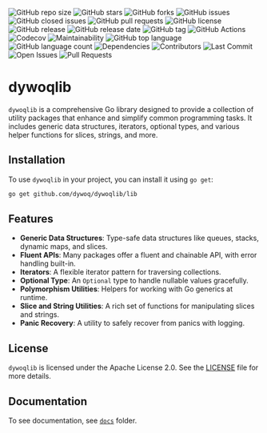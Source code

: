 ![GitHub repo size](https://img.shields.io/github/repo-size/dywoq/dywoqlib.svg)
![GitHub stars](https://img.shields.io/github/stars/dywoq/dywoqlib.svg?style=social)
![GitHub forks](https://img.shields.io/github/forks/dywoq/dywoqlib.svg?style=social)
![GitHub issues](https://img.shields.io/github/issues/dywoq/dywoqlib.svg)
![GitHub closed issues](https://img.shields.io/github/issues-closed/dywoq/dywoqlib.svg)
![GitHub pull requests](https://img.shields.io/github/issues-pr/dywoq/dywoqlib.svg)
![GitHub license](https://img.shields.io/github/license/dywoq/dywoqlib.svg)
![GitHub release](https://img.shields.io/github/release/dywoq/dywoqlib.svg)
![GitHub release date](https://img.shields.io/github/release-date/dywoq/dywoqlib.svg)
![GitHub tag](https://img.shields.io/github/v/tag/dywoq/dywoqlib.svg)
![GitHub Actions](https://img.shields.io/github/workflow/status/dywoq/dywoqlib/CI.svg)
![Codecov](https://img.shields.io/codecov/c/github/dywoq/dywoqlib.svg)
![Maintainability](https://img.shields.io/codeclimate/maintainability/dywoq/dywoqlib.svg)
![GitHub top language](https://img.shields.io/github/languages/top/dywoq/dywoqlib.svg)
![GitHub language count](https://img.shields.io/github/languages/count/dywoq/dywoqlib.svg)
![Dependencies](https://img.shields.io/librariesio/github/dywoq/dywoqlib.svg)
![Contributors](https://img.shields.io/github/contributors/dywoq/dywoqlib.svg)
![Last Commit](https://img.shields.io/github/last-commit/dywoq/dywoqlib.svg)
![Open Issues](https://img.shields.io/github/issues/dywoq/dywoqlib.svg)
![Pull Requests](https://img.shields.io/github/issues-pr/dywoq/dywoqlib.svg)

# dywoqlib

`dywoqlib` is a comprehensive Go library designed to provide a collection of utility packages that enhance and simplify common programming tasks. It includes generic data structures, iterators, optional types, and various helper functions for slices, strings, and more.

## Installation

To use `dywoqlib` in your project, you can install it using `go get`:

```sh
go get github.com/dywoq/dywoqlib/lib
```

## Features
*   **Generic Data Structures**: Type-safe data structures like queues, stacks, dynamic maps, and slices.
*   **Fluent APIs**: Many packages offer a fluent and chainable API, with error handling built-in.
*   **Iterators**: A flexible iterator pattern for traversing collections.
*   **Optional Type**: An `Optional` type to handle nullable values gracefully.
*   **Polymorphism Utilities**: Helpers for working with Go generics at runtime.
*   **Slice and String Utilities**: A rich set of functions for manipulating slices and strings.
*   **Panic Recovery**: A utility to safely recover from panics with logging.

## License
`dywoqlib` is licensed under the Apache License 2.0. See the [LICENSE](LICENSE) file for more details.

## Documentation
To see documentation, see [`docs`](./docs/README.md) folder.
